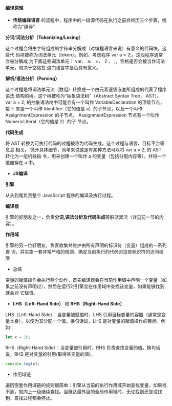 #### 编译原理

- **传统编译语言** 的流程中，程序中的一段源代码在执行之前会经历三个步骤，统称为“编译”

**分词**/**词法分析（**Tokenizing/Lexing**）**

这个过程会将由字符组成的字符串分解成（对编程语言来说）有意义的代码块，这些代
码块被称为词法单元（token）。例如，考虑程序 var a = 2;。这段程序通常会被分解成
为下面这些词法单元： var、 a、 =、 2 、 ;。空格是否会被当作词法单元，取决于空格在
这门语言中是否具有意义。

**解析/语法分析（Parsing）**

这个过程是将词法单元流（数组）转换成一个由元素逐级嵌套所组成的代表了程序语法
结构的树。这个树被称为“抽象语法树”（Abstract Syntax Tree， AST）。
var a = 2; 的抽象语法树中可能会有一个叫作 VariableDeclaration 的顶级节点，接下
来是一个叫作 Identifier（它的值是 a）的子节点，以及一个叫作 AssignmentExpression
的子节点。 AssignmentExpression 节点有一个叫作 NumericLiteral（它的值是 2）的子
节点。

**代码生成**

将 AST 转换为可执行代码的过程被称为代码生成。这个过程与语言、目标平台等息息
相关。
抛开具体细节，简单来说就是有某种方法可以将 var a = 2; 的 AST 转化为一组机器指
令，用来创建一个叫作 a 的变量（包括分配内存等），并将一个值储存在 a 中。

- **JS编译** 

**引擎**

从头到尾负责整个 JavaScript 程序的编译及执行过程。

**编译器**

引擎的好朋友之一，负责**分词,语法分析及代码生成**等脏活累活（详见前一节的内容）。

**作用域**

引擎的另一位好朋友，负责收集并维护由所有声明的标识符（变量）组成的一系列查
询，并实施一套非常严格的规则，确定当前执行的代码对这些标识符的访问权限

- 总结

变量的赋值操作会执行两个动作，首先编译器会在当前作用域中声明一个变量（如
果之前没有声明过），然后在运行时引擎会在作用域中查找该变量，如果能够找到就会对
它赋值。

- **LHS（Left-Hand Side）** 和 **RHS（Right-Hand Side）**

LHS（Left-Hand Side）：当变量被赋值时，LHS 引用目标变量的容器（通常是变量本身），以便为其分配一个值。换句话说，LHS 是对变量的赋值操作的目标。例如：
```javascript
let x = 10;
```

RHS（Right-Hand Side）：当变量被引用时，RHS 负责查找变量的值。换句话说，RHS 是对变量的引用(取得某变量的值)。
```javascript
console.log(x);
```


- 作用域链

遍历嵌套作用域链的规则很简单：引擎从当前的执行作用域开始查找变量，如果找不到，就向上一级继续查找。当抵达最外层的全局作用域时，无论找到还是没找到，查找过程都会停止。
